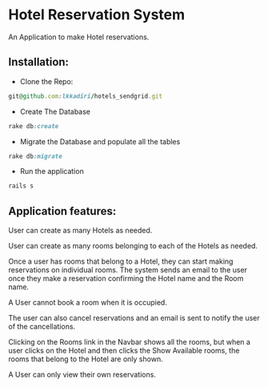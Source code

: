 # Hotel Reservation System


An Application to make Hotel reservations.

## Installation:

* Clone the Repo:
```ruby
git@github.com:lkkadiri/hotels_sendgrid.git
```

* Create The Database
```ruby
rake db:create
```

* Migrate the Database and populate all the tables
```ruby
rake db:migrate
```
* Run the application
```ruby
rails s
```

## Application features:

User can create as many Hotels as needed.

User can create as many rooms belonging to each of the Hotels as needed.

Once a user has rooms that belong to a Hotel, they can start making reservations on individual rooms. The system sends an email to the user once they make a reservation confirming the Hotel name and the Room name.

A User cannot book a room when it is occupied.

The user can also cancel reservations and an email is sent to notify the user of the cancellations.

Clicking on the Rooms link in the Navbar shows all the rooms, but when a user clicks on the Hotel and then clicks the Show Available rooms, the rooms that belong to the Hotel are only shown.

A User can only view their own reservations.